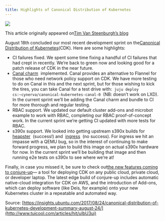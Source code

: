 ```yaml
---
title: Highlights of Canonical Distribution of Kubernetes
---
```


![](http://img1.tuicool.com/a2iUFbf.png!web)

This article originally appeared on[Tim Van Steenburgh’s blog](https://medium.com/@tvansteenburgh/canonical-distribution-of-kubernetes-development-summary-2017-34-760b51846b1f)

August 18th concluded our most recent development sprint on the[Canonical Distribution of Kubernetes](https://www.ubuntu.com/containers/kubernetes)\(CDK\). Here are some highlights:

* CI failures fixed. We spent some time fixing a handful of CI failures that had crept in recently. We’re back to green now and looking good for a patch release of CDK in the near future.
* [Canal charm](https://github.com/juju-solutions/layer-canal)
   implemented. Canal provides an alternative to Flannel for those who need network policy support on CDK. We have more testing to do on Canal in this and the next sprint, but for those wishing to kick the tires, you can take Canal for a test drive with: 
  `juju deploy cs:~cynerva/canonical-kubernetes-canal-0`
   \(NB: doesn’t work on LXD\). In the current sprint we’ll be adding the Canal charm and bundle to CI for more thorough and regular testing.
* RBAC support. We updated our default cluster add-ons and microbot example to work with RBAC, completing our RBAC proof-of-concept work. In the current sprint we’re getting CI updated with more tests for RBAC.
* s390x support. We looked into getting upstream s390x builds for 
  [heapster](https://github.com/kubernetes/heapster/issues/1759)
   \(success!\) and 
  [ingress](https://github.com/kubernetes/ingress/issues/1108)
   \(no success\). For ingress we hit an impasse with a QEMU bug, so in the interest of continuing to make forward progress, we plan to build this image on actual s390x hardware for now. In the current sprint we’ll be building that image and then running e2e tests on s390x to see where we’re at!

Finally, in case you missed it, be sure to check out[the new features coming to conjure-up](https://insights.ubuntu.com/2017/08/19/conjure-up-dev-summary-aws-native-integration-vsphere-3-and-addons/)— a tool for deploying CDK on any public cloud, private cloud, or developer laptop. The latest edge build of conjure-up includes automatic native-cloud integration for CDK on AWS, and the introduction of Add-ons, which can deploy software \(like Deis, for example\) onto your new Kubernetes cluster in a repeatable and automated way.



Source: [https://insights.ubuntu.com/2017/08/24/canonical-distribution-of-kubernetes-development-summary-august-24/](http://www.tuicool.com/articles/hit/uIbU3ui)

